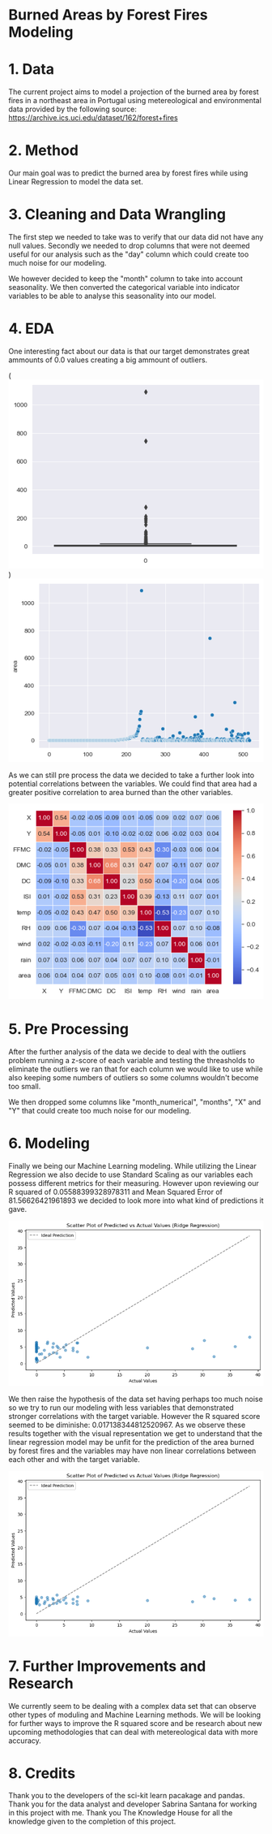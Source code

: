 # Burned Areas by Forest Fires Modeling

# 1. Data
The current project aims to model a projection of the burned area by forest fires in a northeast area in Portugal using metereological and environmental data provided by the following source: https://archive.ics.uci.edu/dataset/162/forest+fires

# 2. Method
Our main goal was to predict the burned area by forest fires while using Linear Regression to model the data set. 

# 3. Cleaning and Data Wrangling
The first step we needed to take was to verify that our data did not have any null values. Secondly we needed to drop columns that were not deemed useful for our analysis such as the "day" column which could create too much noise for our modeling.

We however decided to keep the "month" column to take into account seasonality. We then converted the categorical variable into indicator variables to be able to analyse this seasonality into our model.
# 4. EDA
One interesting fact about our data is that our target demonstrates great ammounts of 0.0 values creating a big ammount of outliers. 

(![Alt text](area_output.png))
![Alt text](image.png)

As we can still pre process the data we decided to take a further look into potential correlations between the variables. We could find that area had a greater positive correlation to area burned than the other variables.

![Alt text](image-1.png)

# 5. Pre Processing
After the further analysis of the data we decide to deal with the outliers problem running a z-score of each variable and testing the threasholds to eliminate the outliers we ran that for each column we would like to use while also keeping some numbers of outliers so some columns wouldn't become too small.

We then dropped some columns like "month_numerical", "months", "X" and "Y" that could create too much noise for our modeling.

# 6. Modeling
Finally we being our Machine Learning modeling. While utilizing the Linear Regression we also decide to use Standard Scaling as our variables each possess different metrics for their measuring. However upon reviewing our R squared of 0.05588399328978311 and Mean Squared Error of 81.56626421961893 we decided to look more into what kind of predictions it gave.

![Alt text](image-2.png)

We then raise the hypothesis of the data set having perhaps too much noise so we try to run our modeling with less variables that demonstrated stronger correlations with the target variable. However the R squared score seemed to be diminishe: 0.017138344812520967. As we observe these results together with the visual representation we get to understand that the linear regression model may be unfit for the prediction of the area burned by forest fires and the variables may have non linear correlations between each other and with the target variable.

![Alt text](image-3.png)

# 7. Further Improvements and Research

We currently seem to be dealing with a complex data set that can observe other types of moduling and Machine Learning methods. We will be looking for further ways to improve the R squared score and be research about new upcoming methodologies that can deal with metereological data with more accuracy.

# 8. Credits
Thank you to the developers of the sci-kit learn pacakage and pandas. Thank you for the data analyst and developer Sabrina Santana for working in this project with me. Thank you The Knowledge House for all the knowledge given to the completion of this project.